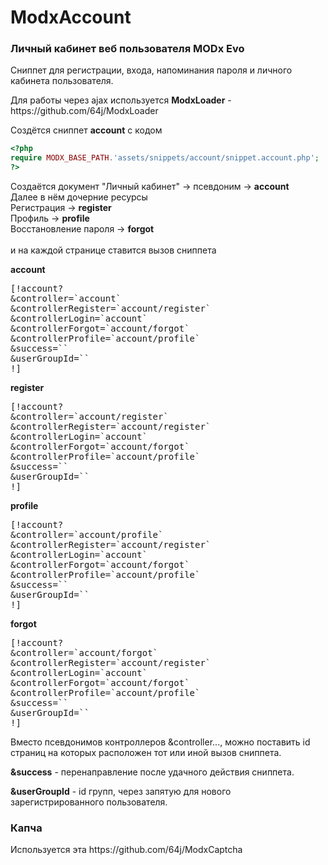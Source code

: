 # ModxAccount
<h3>Личный кабинет веб пользователя MODx Evo</h3>

<p>Сниппет для регистрации, входа, напоминания пароля и личного кабинета пользователя.</p>
<p>Для работы через ajax используется <b>ModxLoader</b> - https://github.com/64j/ModxLoader </p>

<p>Создётся сниппет <b>account</b> с кодом</p>

```php
<?php
require MODX_BASE_PATH.'assets/snippets/account/snippet.account.php';
?>
```

<p>
Создаётся документ "Личный кабинет" -> псевдоним -> <b>account</b> <br>
Далее в нём дочерние ресурсы<br>
Регистрация -> <b>register</b><br>
Профиль -> <b>profile</b><br>
Восстановление пароля -> <b>forgot</b><br>
<br>
и на каждой странице ставится вызов сниппета
</p>

<b>account</b>
<pre>
[!account?
&controller=`account`
&controllerRegister=`account/register`
&controllerLogin=`account`
&controllerForgot=`account/forgot`
&controllerProfile=`account/profile`
&success=``
&userGroupId=``
!]
</pre>

<b>register</b>
<pre>
[!account?
&controller=`account/register`
&controllerRegister=`account/register`
&controllerLogin=`account`
&controllerForgot=`account/forgot`
&controllerProfile=`account/profile`
&success=``
&userGroupId=``
!]
</pre>

<b>profile</b>
<pre>
[!account?
&controller=`account/profile`
&controllerRegister=`account/register`
&controllerLogin=`account`
&controllerForgot=`account/forgot`
&controllerProfile=`account/profile`
&success=``
&userGroupId=``
!]
</pre>

<b>forgot</b>
<pre>
[!account?
&controller=`account/forgot`
&controllerRegister=`account/register`
&controllerLogin=`account`
&controllerForgot=`account/forgot`
&controllerProfile=`account/profile`
&success=``
&userGroupId=``
!]
</pre>

<p>
Вместо псевдонимов контроллеров &controller..., можно поставить id страниц на которых расположен тот или иной вызов сниппета.
</p>
<p>
<b>&success</b> - перенаправление после удачного действия сниппета.
</p>
<p>
<b>&userGroupId</b> - id групп, через запятую для нового зарегистрированного пользователя.
</p>

<h3>Капча</h3>
<p>Используется эта https://github.com/64j/ModxCaptcha</p>
